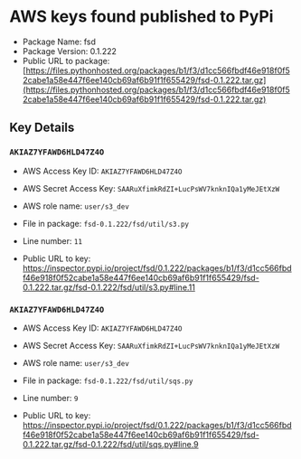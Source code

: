 # AWS keys found published to PyPi

* Package Name: fsd
* Package Version: 0.1.222
* Public URL to package: [https://files.pythonhosted.org/packages/b1/f3/d1cc566fbdf46e918f0f52cabe1a58e447f6ee140cb69af6b91f1f655429/fsd-0.1.222.tar.gz](https://files.pythonhosted.org/packages/b1/f3/d1cc566fbdf46e918f0f52cabe1a58e447f6ee140cb69af6b91f1f655429/fsd-0.1.222.tar.gz)

## Key Details

### `AKIAZ7YFAWD6HLD47Z4O`

* AWS Access Key ID: `AKIAZ7YFAWD6HLD47Z4O`
* AWS Secret Access Key: `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` 
* AWS role name: `user/s3_dev`
* File in package: `fsd-0.1.222/fsd/util/s3.py`
* Line number: `11`

* Public URL to key: https://inspector.pypi.io/project/fsd/0.1.222/packages/b1/f3/d1cc566fbdf46e918f0f52cabe1a58e447f6ee140cb69af6b91f1f655429/fsd-0.1.222.tar.gz/fsd-0.1.222/fsd/util/s3.py#line.11



### `AKIAZ7YFAWD6HLD47Z4O`

* AWS Access Key ID: `AKIAZ7YFAWD6HLD47Z4O`
* AWS Secret Access Key: `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` 
* AWS role name: `user/s3_dev`
* File in package: `fsd-0.1.222/fsd/util/sqs.py`
* Line number: `9`

* Public URL to key: https://inspector.pypi.io/project/fsd/0.1.222/packages/b1/f3/d1cc566fbdf46e918f0f52cabe1a58e447f6ee140cb69af6b91f1f655429/fsd-0.1.222.tar.gz/fsd-0.1.222/fsd/util/sqs.py#line.9


